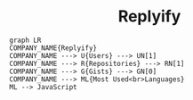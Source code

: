 <h1 align="center">Replyify</h1>

```mermaid
graph LR
COMPANY_NAME{Replyify}
COMPANY_NAME ---> U{Users} ---> UN[1]
COMPANY_NAME ---> R{Repositories} ---> RN[1]
COMPANY_NAME ---> G{Gists} ---> GN[0]
COMPANY_NAME ---> ML{Most Used<br>Languages}
ML --> JavaScript
```
